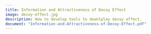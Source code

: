 ```yaml
---
title: Information and Attractiveness of Decoy Effect
image: decoy-effect.jpg
description: How to develop tools to downlplay decoy effect.
document: "Information-and-Attractiveness-of-Decoy-Effect.pdf"
---
```

